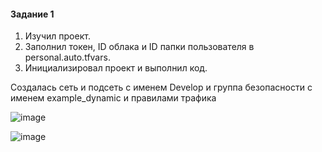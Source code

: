 #### Задание 1

1. Изучил проект.
2. Заполнил токен, ID облака и ID папки пользователя в personal.auto.tfvars.
3. Инициализировал проект и выполнил код.

Создалась сеть и подсеть с именем Develop и группа безопасности с именем example_dynamic и правилами трафика

![image](https://github.com/inyushov/devops-netology/assets/127683348/17396013-bb18-45bb-86ec-a261ba488c19)

![image](https://github.com/inyushov/devops-netology/assets/127683348/e11e9233-c39d-4393-a493-360fa13ccf97)

